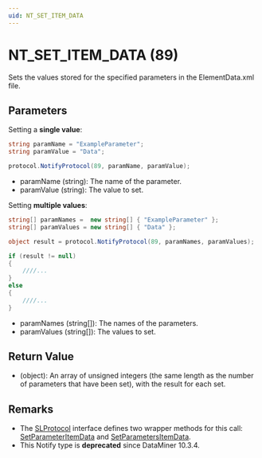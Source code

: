```yaml
---
uid: NT_SET_ITEM_DATA
---
```


# NT_SET_ITEM_DATA (89)

Sets the values stored for the specified parameters in the ElementData.xml file.

## Parameters

Setting a **single value**:

```csharp
string paramName = "ExampleParameter";
string paramValue = "Data";

protocol.NotifyProtocol(89, paramName, paramValue);
```

- paramName (string): The name of the parameter.
- paramValue (string): The value to set.

Setting **multiple values**:

```csharp
string[] paramNames =  new string[] { "ExampleParameter" };
string[] paramValues = new string[] { "Data" };

object result = protocol.NotifyProtocol(89, paramNames, paramValues);

if (result != null)
{
    ////...
}
else
{
    ////...
}
```

- paramNames (string[]): The names of the parameters.
- paramValues (string[]): The values to set.

## Return Value

- (object): An array of unsigned integers (the same length as the number of parameters that have been set), with the result for each set.

## Remarks

- The [SLProtocol](xref:Skyline.DataMiner.Scripting.SLProtocol) interface defines two wrapper methods for this call: [SetParameterItemData](xref:Skyline.DataMiner.Scripting.SLProtocol.SetParameterItemData(System.String,System.Object)) and [SetParametersItemData](xref:Skyline.DataMiner.Scripting.SLProtocol.SetParametersItemData(System.String[],System.Object[])).
- This Notify type is **deprecated** since DataMiner 10.3.4.<!-- RN 33625 -->
